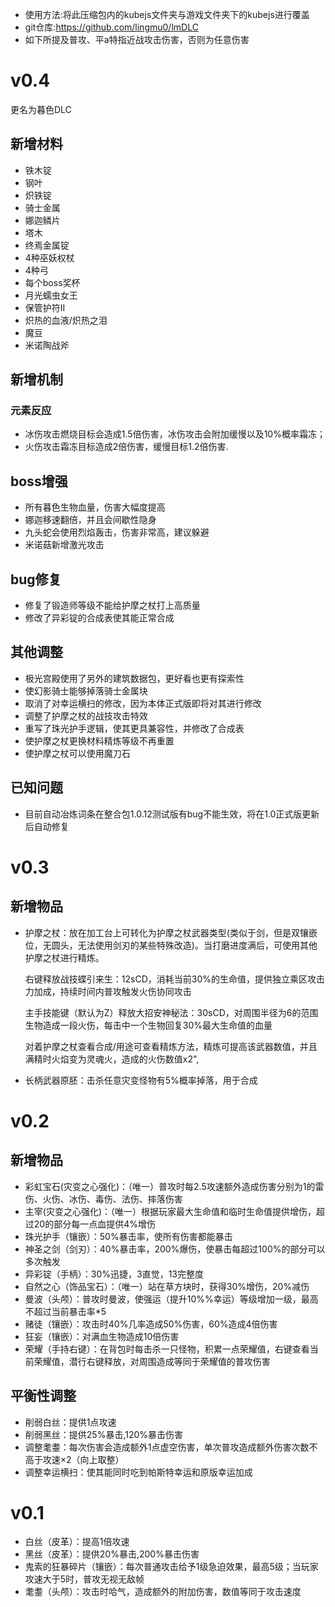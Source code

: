 - 使用方法:将此压缩包内的kubejs文件夹与游戏文件夹下的kubejs进行覆盖
- git仓库:https://github.com/lingmu0/lmDLC
- 如下所提及普攻、平a特指近战攻击伤害，否则为任意伤害
# v0.4
更名为暮色DLC

## 新增材料
- 铁木锭
- 钢叶
- 炽铁锭
- 骑士金属
- 娜迦鳞片
- 塔木
- 终焉金属锭
- 4种巫妖权杖
- 4种弓
- 每个boss奖杯
- 月光蠕虫女王
- 保管护符II
- 炽热的血液/炽热之泪
- 魔豆
- 米诺陶战斧

## 新增机制
### 元素反应
- 冰伤攻击燃烧目标会造成1.5倍伤害，冰伤攻击会附加缓慢以及10%概率霜冻；
- 火伤攻击霜冻目标造成2倍伤害，缓慢目标1.2倍伤害.

## boss增强
- 所有暮色生物血量，伤害大幅度提高
- 娜迦移速翻倍，并且会间歇性隐身
- 九头蛇会使用烈焰轰击，伤害非常高，建议躲避
- 米诺菇新增激光攻击

## bug修复
- 修复了锻造师等级不能给护摩之杖打上高质量
- 修改了异彩锭的合成表使其能正常合成

## 其他调整
- 极光宫殿使用了另外的建筑数据包，更好看也更有探索性
- 使幻影骑士能够掉落骑士金属块
- 取消了对幸运横扫的修改，因为本体正式版即将对其进行修改
- 调整了护摩之杖的战技攻击特效
- 重写了珠光护手逻辑，使其更具兼容性，并修改了合成表
- 使护摩之杖更换材料精炼等级不再重置
- 使护摩之杖可以使用魔刀石

## 已知问题
- 目前自动冶炼词条在整合包1.0.12测试版有bug不能生效，将在1.0正式版更新后自动修复

# v0.3

## 新增物品
- 护摩之杖：放在加工台上可转化为护摩之杖武器类型(类似于剑，但是双镶嵌位，无圆头，无法使用剑刃的某些特殊改造)。当打磨进度满后，可使用其他护摩之杖进行精炼。
  
  右键释放战技蝶引来生：12sCD，消耗当前30%的生命值，提供独立乘区攻击力加成，持续时间内普攻触发火伤协同攻击
  
  主手技能键（默认为Z）释放大招安神秘法：30sCD，对周围半径为6的范围生物造成一段火伤，每击中一个生物回复30%最大生命值的血量
  
  对着护摩之杖查看合成/用途可查看精炼方法，精炼可提高该武器数值，并且满精时火焰变为灵魂火，造成的火伤数值x2",

- 长柄武器原胚：击杀任意灾变怪物有5%概率掉落，用于合成


# v0.2

## 新增物品
- 彩虹宝石(灾变之心强化)：（唯一）普攻时每2.5攻速额外造成伤害分别为1的雷伤、火伤、冰伤、毒伤、法伤、摔落伤害
- 主宰(灾变之心强化)：（唯一）根据玩家最大生命值和临时生命值提供增伤，超过20的部分每一点血提供4%增伤
- 珠光护手（镶嵌）：50%暴击率，使所有伤害都能暴击
- 神圣之剑（剑刃）：40%暴击率，200%爆伤，使暴击每超过100%的部分可以多次触发
- 异彩锭（手柄）：30%迅捷，3直觉，13完整度
- 自然之心（饰品宝石）：（唯一）站在草方块时，获得30%增伤，20%减伤
- 曼波（头颅）：普攻时曼波，使强运（提升10%%幸运）等级增加一级，最高不超过当前暴击率*5
- 赌徒（镶嵌）：攻击时40%几率造成50%伤害，60%造成4倍伤害
- 狂妄（镶嵌）：对满血生物造成10倍伤害
- 荣耀（手持右键）：在背包时每击杀一只怪物，积累一点荣耀值，右键查看当前荣耀值，潜行右键释放，对周围造成等同于荣耀值的普攻伤害

## 平衡性调整
- 削弱白丝：提供1点攻速
- 削弱黑丝：提供25%暴击,120%暴击伤害
- 调整耄耋：每次伤害会造成额外1点虚空伤害，单次普攻造成额外伤害次数不高于攻速×2（向上取整）
- 调整幸运横扫：使其能同时吃到帕斯特幸运和原版幸运加成


# v0.1

- 白丝（皮革）：提高1倍攻速
- 黑丝（皮革）：提供20%暴击,200%暴击伤害
- 鬼索的狂暴碎片（镶嵌）：每次普通攻击给予1级急迫效果，最高5级；当玩家攻速大于5时，普攻无视无敌帧
- 耄耋（头颅）：攻击时哈气，造成额外的附加伤害，数值等同于攻击速度
